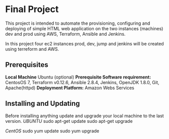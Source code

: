 # Final Project
This project is intended to automate the provisioning, configuring and deploying of simple HTML web application on the two instances (machines) dev and prod using AWS, Terraform, Ansible and Jenkins.

In this project four ec2 instances prod, dev, jump and jenkins will be created using terreform and AWS.

## Prerequisites
__Local Machine__ Ubuntu (optional)
__Prerequisite Software requirement:__ CentosOS 7, Terraform v0.12.6, Ansible 2.8.4, Jenkins, OpenJDK 1.8.0, Git, Apache(httpd)
__Deployment Platform:__ Amazon Webs Services

## Installing and Updating 
Before installing anything update and upgrade your local machine to the last version.
  _UBUNTU_
  sudo apt-get update
  sudo apt-get upgrade
  
  _CentOS_
  sudo yum update
  sudo yum upgrade
